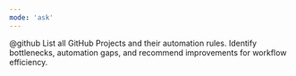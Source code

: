 ```yaml
---
mode: 'ask'
---
```

@github List all GitHub Projects and their automation rules. Identify bottlenecks, automation gaps, and recommend improvements for workflow efficiency.
